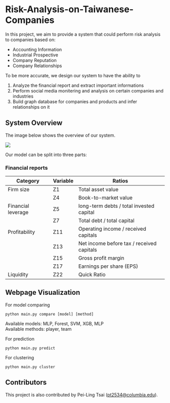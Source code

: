 # Risk-Analysis-on-Taiwanese-Companies

In this project, we aim to provide a system that could perform risk analysis to companies based on:

* Accounting Information
* Industrial Prospective
* Company Reputation
* Company Relationships

To be more accurate, we design our system to have the ability to
1. Analyze the financial report and extract important informations
2. Perform social media monitering and analysis on certain companies and industries
3. Build graph database for companies and products and infer relationships on it

## System Overview
The image below shows the overview of our system. 

<img src="readme_images/overview.png">

Our model can be split into three parts:

### Financial reports

| Category           | Variable | Ratios                                    |
|--------------------|----------|-------------------------------------------|
| Firm size          | Z1       | Total asset value                         |
|                    | Z4       | Book-to-market value                      |
| Financial leverage | Z5       | long-term debts / total invested capital  |
|                    | Z7       | Total debt / total capital                |
| Profitability      | Z11      | Operating income / received capitals      |
|                    | Z13      | Net income before tax / received capitals |
|                    | Z15      | Gross profit margin                       |
|                    | Z17      | Earnings per share (EPS)                  |
| Liquidity          | Z22      | Quick Ratio                               |

## Webpage Visualization
For model comparing
```
python main.py compare [model] [method]
```
Available models: MLP, Forest, SVM, XGB, MLP <br>
Available methods: player, team

For prediction
```
python main.py predict
```
For clustering
```
python main.py cluster
```

## Contributors
This project is also contributed by Pei-Ling Tsai (pt2534@columbia.edu).
